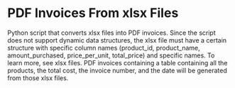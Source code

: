 # PDF Invoices From xlsx Files

Python script that converts xlsx files into PDF invoices. Since the script does not support dynamic data structures, the xlsx file must have a certain structure with specific column names (product_id, product_name, amount_purchased, price_per_unit, total_price) and specific names. To learn more, see xlsx files. PDF invoices containing a table containing all the products, the total cost, the invoice number, and the date will be generated from those xlsx files.
